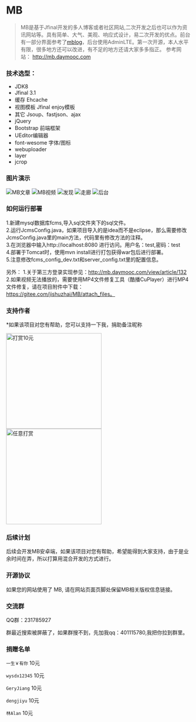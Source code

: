 # MB
> MB是基于Jfinal开发的多人博客或者社区网站,二次开发之后也可以作为资讯网站等。具有简单、大气、美观、响应式设计，易二次开发的优点。前台有一部分界面参考了[mblog](https://gitee.com/mtons/mblog)，后台使用AdminLTE。第一次开源，本人水平有限，很多地方还可以改进，有不足的地方还请大家多多指正。
> 参考网站： http://mb.daymooc.com


### 技术选型：

* JDK8
* Jfinal 3.1
* 缓存 Ehcache
* 视图模板 Jfinal enjoy模板
* 其它 Jsoup、fastjson、ajax
* jQuery
* Bootstrap 前端框架
* UEditor编辑器
* font-wesome 字体/图标
* webuploader
* layer
* jcrop

### 图片演示
![MB文章](https://git.oschina.net/uploads/images/2017/0927/142025_37dfcf48_907426.png "1.png")
![MB视频](https://git.oschina.net/uploads/images/2017/0927/142102_e1c35dfe_907426.png "2.png")
![发现](https://git.oschina.net/uploads/images/2017/0927/143438_b8111e2a_907426.png "QQ截图20170927142644(1).png")
![走廊](https://git.oschina.net/uploads/images/2017/0927/143501_9c694b25_907426.png "QQ截图20170927143300(1).png")
![后台](https://git.oschina.net/uploads/images/2017/0927/142429_3b75fe0e_907426.png "5.png")


### 如何运行部署

1.新建mysql数据库fcms,导入sql文件夹下的sql文件。  
2.运行JcmsConfig.java，如果项目导入的是idea而不是eclipse，那么需要修改JcmsConfig.java里的main方法，代码里有修改方法的注释。  
3.在浏览器中输入http://localhost:8080 进行访问。用户名：test,密码：test  
4.部署于Tomcat时，使用mvn install进行打包获得war包后进行部署。  
5.注意修改fcms_config_dev.txt和server_config.txt里的配置信息。

另外：
1.关于第三方登录实现参见：http://mb.daymooc.com/view/article/132  
2.如果视频无法播放的，需要使用MP4文件修复工具（酷播CuPlayer）进行MP4文件修复，请在项目附件中下载：https://gitee.com/jishuzhai/MB/attach_files。

### 支持作者
*如果该项目对您有帮助，您可以支持一下我，捐助备注昵称

<img src="https://git.oschina.net/uploads/images/2017/0927/144437_3d8dcfc8_907426.png" width = "260" alt="打赏10元" align=center />
<img src="https://git.oschina.net/uploads/images/2017/0927/144457_cd7686e3_907426.png" width = "260" alt="任意打赏" align=center />

### 后续计划
后续会开发MB安卓端，如果该项目对您有帮助，希望能得到大家支持，由于是业余时间在弄，所以打算用混合开发的方式进行。

### 开源协议

如果您的网站使用了 MB, 请在网站页面页脚处保留MB相关版权信息链接。

### 交流群

QQ群：231785927

群最近搜索被屏蔽了，如果群搜不到，先加我qq：401115780,我把你拉到群里。

### 捐赠名单
`一生￥有你`         10元

`wysdx12345`        10元

`GeryJiang`         10元

`dengjiyu`          10元

`林Alan`            10元
